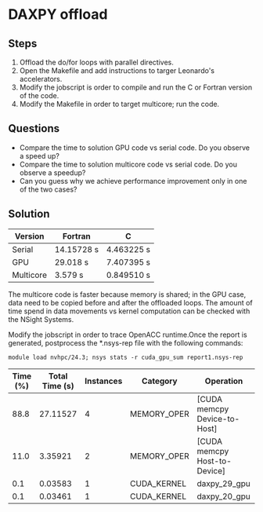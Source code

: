 DAXPY offload
=============

Steps
----

1. Offload the do/for loops with parallel directives.
2. Open the Makefile and add instructions to targer Leonardo's accelerators.
3. Modify the jobscript is order to compile and run the C or Fortran version of the code. 
4. Modify the Makefile in order to target multicore; run the code.

Questions
--------

- Compare the time to solution GPU code vs serial code. Do you observe a speed up?
- Compare the time to solution multicore code vs serial code. Do you observe a speedup? 
- Can you guess why we achieve performance improvement only in one of the two cases?

Solution
-------

| Version    | Fortran | C  |
| -------- | ------- | ------ |
| Serial  | 14.15728 s    | 4.463225 s|
| GPU | 29.018  s   | 7.407395 s |
| Multicore    |  3.579 s   | 0.849510 s |

The multicore code is faster because memory is shared; in the GPU case, data need to be copied before and after the offloaded loops. The amount of time spend in data movements vs kernel computation can be checked with the NSight Systems. 

Modify the jobscript in order to trace OpenACC runtime.Once the report is generated, postprocess the \*.nsys-rep file with the following commands: 

`module load nvhpc/24.3; nsys stats -r cuda_gpu_sum report1.nsys-rep`

|Time (%)|Total Time (s)|Instances|Category|Operation|
|---|---|---|---|---|
|88.8|27.11527|4|MEMORY\_OPER|[CUDA memcpy Device-to-Host]|
|11.0|3.35921|2|MEMORY\_OPER|[CUDA memcpy Host-to-Device]|
|0.1|0.03583|1|CUDA\_KERNEL|daxpy\_29\_gpu|
|0.1|0.03461|1|CUDA\_KERNEL|daxpy\_20\_gpu|

